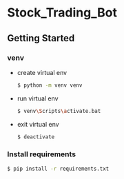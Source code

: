 # Stock_Trading_Bot

## Getting Started 

### venv

- create virtual env
    ```bash 
    $ python -m venv venv
    ```

- run virtual env
    ```bash
    $ venv\Scripts\activate.bat
    ```

- exit virtual env
    ```bash 
    $ deactivate 
    ```

### Install requirements 

```bash
$ pip install -r requirements.txt
```